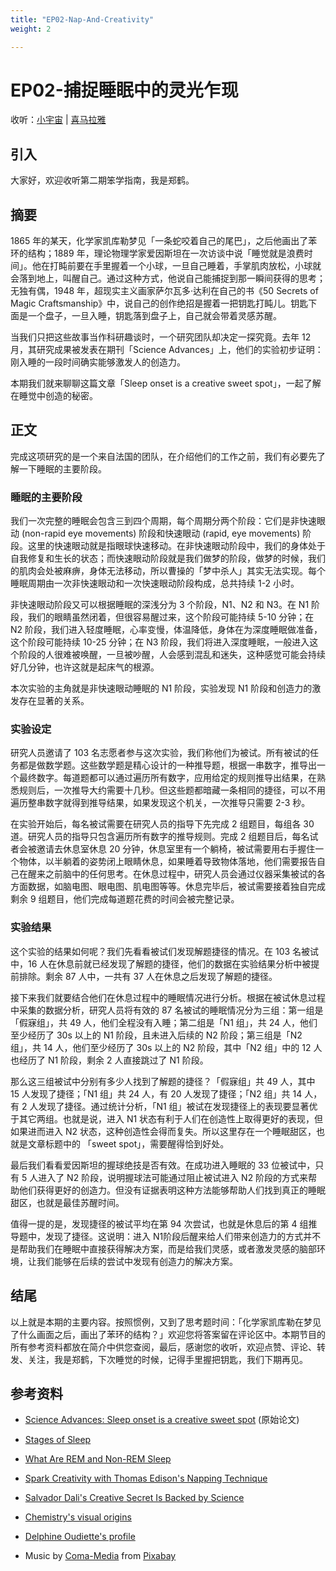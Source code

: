 ```yaml
---
title: "EP02-Nap-And-Creativity"
weight: 2

---
```


# EP02-捕捉睡眠中的灵光乍现

收听：[小宇宙](https://www.xiaoyuzhoufm.com/episodes/61da6b9ea400c116afea3ed2) | [喜马拉雅](https://m.ximalaya.com/sound/490716835)

## 引入

大家好，欢迎收听第二期笨学指南，我是郑鹤。

## 摘要

1865 年的某天，化学家凯库勒梦见「一条蛇咬着自己的尾巴」，之后他画出了苯环的结构；1889 年，理论物理学家爱因斯坦在一次访谈中说「睡觉就是浪费时间」。他在打盹前要在手里握着一个小球，一旦自己睡着，手掌肌肉放松，小球就会落到地上，叫醒自己。通过这种方式，他说自己能捕捉到那一瞬间获得的思考；无独有偶，1948 年，超现实主义画家萨尔瓦多·达利在自己的书《50 Secrets of Magic Craftsmanship》中，说自己的创作绝招是握着一把钥匙打盹儿。钥匙下面是一个盘子，一旦入睡，钥匙落到盘子上，自己就会带着灵感苏醒。

当我们只把这些故事当作科研趣谈时，一个研究团队却决定一探究竟。去年 12 月，其研究成果被发表在期刊「Science Advances」上，他们的实验初步证明：刚入睡的一段时间确实能够激发人的创造力。

本期我们就来聊聊这篇文章「Sleep onset is a creative sweet spot」，一起了解在睡觉中创造的秘密。

## 正文

完成这项研究的是一个来自法国的团队，在介绍他们的工作之前，我们有必要先了解一下睡眠的主要阶段。

### 睡眠的主要阶段

我们一次完整的睡眠会包含三到四个周期，每个周期分两个阶段：它们是非快速眼动 (non-rapid eye movements) 阶段和快速眼动 (rapid, eye movements) 阶段。这里的快速眼动就是指眼球快速移动。在非快速眼动阶段中，我们的身体处于自我修复和生长的状态；而快速眼动阶段就是我们做梦的阶段，做梦的时候，我们的肌肉会处被麻痹，身体无法移动，所以曹操的「梦中杀人」其实无法实现。每个睡眠周期由一次非快速眼动和一次快速眼动阶段构成，总共持续 1-2 小时。

非快速眼动阶段又可以根据睡眠的深浅分为 3 个阶段，N1、N2 和 N3。在 N1 阶段，我们的眼睛虽然闭着，但很容易醒过来，这个阶段可能持续 5-10 分钟；在 N2 阶段，我们进入轻度睡眠，心率变慢，体温降低，身体在为深度睡眠做准备，这个阶段可能持续 10-25 分钟；在 N3 阶段，我们将进入深度睡眠，一般进入这个阶段的人很难被唤醒，一旦被吵醒，人会感到混乱和迷失，这种感觉可能会持续好几分钟，也许这就是起床气的根源。

本次实验的主角就是非快速眼动睡眠的 N1 阶段，实验发现 N1 阶段和创造力的激发存在显著的关系。

### 实验设定

研究人员邀请了 103 名志愿者参与这次实验，我们称他们为被试。所有被试的任务都是做数学题。这些数学题是精心设计的一种推导题，根据一串数字，推导出一个最终数字。每道题都可以通过遍历所有数字，应用给定的规则推导出结果，在熟悉规则后，一次推导大约需要十几秒。但这些题都暗藏一条相同的捷径，可以不用遍历整串数字就得到推导结果，如果发现这个机关，一次推导只需要 2-3 秒。

在实验开始后，每名被试需要在研究人员的指导下先完成 2 组题目，每组各 30 道。研究人员的指导只包含遍历所有数字的推导规则。完成 2 组题目后，每名试者会被邀请去休息室休息 20 分钟，休息室里有一个躺椅，被试需要用右手握住一个物体，以半躺着的姿势闭上眼睛休息，如果睡着导致物体落地，他们需要报告自己在醒来之前脑中的任何思考。在休息过程中，研究人员会通过仪器采集被试的各方面数据，如脑电图、眼电图、肌电图等等。休息完毕后，被试需要接着独自完成剩余 9 组题目，他们完成每道题花费的时间会被完整记录。

### 实验结果

这个实验的结果如何呢？我们先看看被试们发现解题捷径的情况。在 103 名被试中，16 人在休息前就已经发现了解题的捷径，他们的数据在实验结果分析中被提前排除。剩余 87 人中，一共有 37 人在休息之后发现了解题的捷径。

接下来我们就要结合他们在休息过程中的睡眠情况进行分析。根据在被试休息过程中采集的数据分析，研究人员将有效的 87 名被试的睡眠情况分为三组：第一组是「假寐组」，共 49 人，他们全程没有入睡；第二组是「N1 组」，共 24 人，他们至少经历了 30s 以上的 N1 阶段，且未进入后续的 N2 阶段；第三组是「N2 组」，共 14 人，他们至少经历了 30s 以上的 N2 阶段，其中「N2 组」中的 12 人也经历了 N1 阶段，剩余 2 人直接跳过了 N1 阶段。

那么这三组被试中分别有多少人找到了解题的捷径？「假寐组」共 49 人，其中 15 人发现了捷径；「N1 组」共 24 人，有 20 人发现了捷径；「N2 组」共 14 人，有 2 人发现了捷径。通过统计分析，「N1 组」被试在发现捷径上的表现要显著优于其它两组。也就是说，进入 N1 状态有利于人们在创造性上取得更好的表现，但如果进而进入 N2 状态，这种创造性会得而复失。所以这里存在一个睡眠甜区，也就是文章标题中的 「sweet spot」，需要醒得恰到好处。

最后我们看看爱因斯坦的握球绝技是否有效。在成功进入睡眠的 33 位被试中，只有 5 人进入了 N2 阶段，说明握球法可能通过阻止被试进入 N2 阶段的方式来帮助他们获得更好的创造力。但没有证据表明这种方法能够帮助人们找到真正的睡眠甜区，也就是最佳苏醒时间。

值得一提的是，发现捷径的被试平均在第 94 次尝试，也就是休息后的第 4 组推导题中，发现了捷径。这说明：进入 N1阶段后醒来给人们带来创造力的方式并不是帮助我们在睡眠中直接获得解决方案，而是给我们灵感，或者激发灵感的脑部环境，让我们能够在后续的尝试中发现有创造力的解决方案。

## 结尾

以上就是本期的主要内容。按照惯例，又到了思考题时间：「化学家凯库勒在梦见了什么画面之后，画出了苯环的结构？」欢迎您将答案留在评论区中。本期节目的所有参考资料都放在简介中供您查阅，最后，感谢您的收听，欢迎点赞、评论、转发、关注，我是郑鹤，下次睡觉的时候，记得手里握把钥匙，我们下期再见。

## 参考资料

* [Science Advances: Sleep onset is a creative sweet spot](https://www.science.org/doi/pdf/10.1126/sciadv.abj5866) (原始论文)
* [Stages of Sleep](https://www.uofmhealth.org/health-library/hw48331)
* [What Are REM and Non-REM Sleep](https://www.webmd.com/sleep-disorders/sleep-101)
* [Spark Creativity with Thomas Edison's Napping Technique](https://www.scientificamerican.com/article/thomas-edisons-naps-inspire-a-way-to-spark-your-own-creativity/)
* [Salvador Dali's Creative Secret Is Backed by Science](https://www.scientificamerican.com/podcast/episode/salvador-dalis-creative-secret-is-backed-by-science/)
* [Chemistry's visual origins](https://www.nature.com/articles/465036a)
* [Delphine Oudiette's profile](https://pallerlab.psych.northwestern.edu/Delphine.html)

* Music by <a href="/users/coma-media-24399569/?tab=audio&amp;utm_source=link-attribution&amp;utm_medium=referral&amp;utm_campaign=audio&amp;utm_content=12327">Coma-Media</a> from <a href="https://pixabay.com/?utm_source=link-attribution&amp;utm_medium=referral&amp;utm_campaign=music&amp;utm_content=12327">Pixabay</a>
